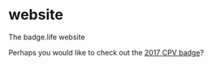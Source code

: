 # website
The badge.life website

Perhaps you would like to check out the [2017 CPV badge](/DC25/CPV)?
